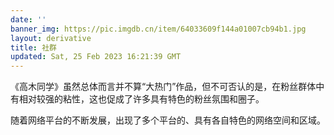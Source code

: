 ```yaml
---
date: ''
banner_img: https://pic.imgdb.cn/item/64033609f144a01007cb94b1.jpg
layout: derivative
title: 社群
updated: Sat, 25 Feb 2023 16:21:39 GMT
---
```

《高木同学》虽然总体而言并不算“大热门”作品，但不可否认的是，在粉丝群体中有相对较强的粘性，这也促成了许多具有特色的粉丝氛围和圈子。

随着网络平台的不断发展，出现了多个平台的、具有各自特色的网络空间和区域。
